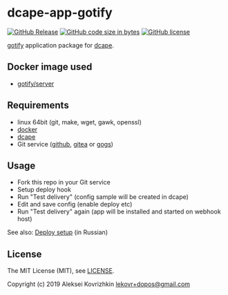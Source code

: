 # dcape-app-gotify

[![GitHub Release][1]][2] [![GitHub code size in bytes][3]]() [![GitHub license][4]][5]

[1]: https://img.shields.io/github/release/dopos/dcape-app-gotify.svg
[2]: https://github.com/dopos/dcape-app-gotify/releases
[3]: https://img.shields.io/github/languages/code-size/dopos/dcape-app-gotify.svg
[4]: https://img.shields.io/github/license/dopos/dcape-app-gotify.svg
[5]: LICENSE

[gotify](https://github.com/gotify/server) application package for [dcape](https://github.com/dopos/dcape).

## Docker image used

* [gotify/server](https://hub.docker.com/r/gotify/server)

## Requirements

* linux 64bit (git, make, wget, gawk, openssl)
* [docker](http://docker.io)
* [dcape](https://github.com/dopos/dcape)
* Git service ([github](https://github.com), [gitea](https://gitea.io) or [gogs](https://gogs.io))

## Usage

* Fork this repo in your Git service
* Setup deploy hook
* Run "Test delivery" (config sample will be created in dcape)
* Edit and save config (enable deploy etc)
* Run "Test delivery" again (app will be installed and started on webhook host)

See also: [Deploy setup](https://github.com/dopos/dcape/blob/master/DEPLOY.md) (in Russian)

## License

The MIT License (MIT), see [LICENSE](LICENSE).

Copyright (c) 2019 Aleksei Kovrizhkin <lekovr+dopos@gmail.com>
